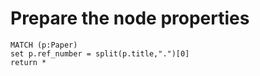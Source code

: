 # Prepare the node properties

```
MATCH (p:Paper)
set p.ref_number = split(p.title,".")[0]
return *
```